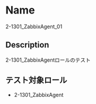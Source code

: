 Name
====
2-1301_ZabbixAgent_01

## Description

2-1301_ZabbixAgentロールのテスト

## テスト対象ロール
- 2-1301_ZabbixAgent

